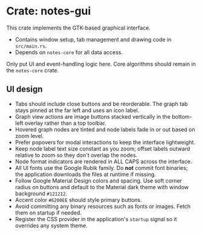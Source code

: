 # Crate: notes-gui

This crate implements the GTK-based graphical interface.

- Contains window setup, tab management and drawing code in `src/main.rs`.
- Depends on `notes-core` for all data access.

Only put UI and event-handling logic here. Core algorithms should remain in the `notes-core` crate.

## UI design

- Tabs should include close buttons and be reorderable. The graph tab stays pinned at the far left and uses an icon label.
- Graph view actions are image buttons stacked vertically in the bottom-left overlay rather than a top toolbar.
- Hovered graph nodes are tinted and node labels fade in or out based on zoom level.
- Prefer popovers for modal interactions to keep the interface lightweight.
- Keep node label text size constant as you zoom; offset labels outward relative to zoom so they don't overlap the nodes.
- Node format indicators are rendered in ALL CAPS across the interface.
- All UI fonts use the Google Rubik family. Do **not** commit font binaries; the application downloads the files at runtime if missing.
- Follow Google Material Design colors and spacing. Use soft corner radius on buttons and default to the Material dark theme with window background `#121212`.
- Accent color `#6200EE` should style primary buttons.
- Avoid committing any binary resources such as fonts or images. Fetch them on startup if needed.
- Register the CSS provider in the application's `startup` signal so it overrides any system theme.

